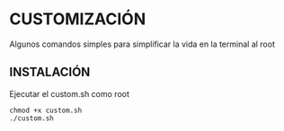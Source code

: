 # CUSTOMIZACIÓN 

Algunos comandos simples para simplificar la vida en la terminal al root

## INSTALACIÓN

Ejecutar el custom.sh como root

	chmod +x custom.sh
	./custom.sh

